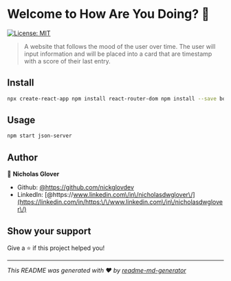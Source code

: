 # Welcome to How Are You Doing? 👋
[![License: MIT](https://img.shields.io/badge/License-MIT-yellow.svg)](#)

>   A website that follows the mood of the user over time. The user will input information and will be placed into a card that are timestamp with a score of their last entry. 

## Install

```sh
npx create-react-app npm install react-router-dom npm install --save bootstrap
```

## Usage

```sh
npm start json-server
```

## Author

👤 **Nicholas Glover**

* Github: [@https:\/\/github.com\/nickglovdev](https://github.com/https:\/\/github.com\/nickglovdev)
* LinkedIn: [@https:\/\/www.linkedin.com\/in\/nicholasdwglover\/](https://linkedin.com/in/https:\/\/www.linkedin.com\/in\/nicholasdwglover\/)

## Show your support

Give a ⭐️ if this project helped you!


***
_This README was generated with ❤️ by [readme-md-generator](https://github.com/kefranabg/readme-md-generator)_
